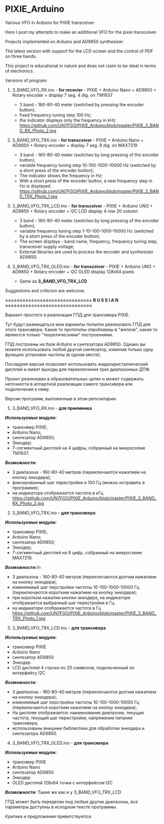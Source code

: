 # PIXIE_Arduino
Various VFO in Arduino for PIXIE transceiver

Here I post my attempts to make an additional VFO for the pixie transceiver.

Projects implemented on Arduino and AD9850 synthesizer.

The latest version with support for the LCD screen and the control of PDF on three bands.

This project is educational in nature and does not claim to be ideal in terms of electronics.

Versions of program:

1. 3_BAND_VFO_RX.ino - **for recevier** - PIXIE + Arduino Nano + AD9850 + Rotary encoder + display 7 seg. 4 dig. on TM1637
	- 3 band - 160-80-40 meter (switched by pressing the encoder button);
	- fixed frequency tuning step 100 Hz;
	- the indicator displays only the frequency in kHz
	https://github.com/UN7FGO/PIXIE_Arduino/blob/master/PIXIE_3_BAND_RX_Photo_2.jpg

2. 3_BAND_VFO_TRX.ino - **for transceiver** - PIXIE + Arduino Nano + AD9850 + Rotary encoder + display 7 seg. 8 dig. on MAX7219
	- 3 band - 160-80-40 meter (switches by long pressing of the encoder button);
	- variable frequency tuning step 10-100-1000-10000 Hz (switched by a short press of the encoder button);
	- The indicator shows the frequency in Hz;
	- With a short press of the encoder button, a new frequency step in Hz is displayed.
	https://github.com/UN7FGO/PIXIE_Arduino/blob/master/PIXIE_3_BAND_TRX_Photo_1.jpg

3. 3_BAND_VFO_TRX_LCD.ino - **for transceiver** - PIXIE + Arduino UNO + AD9850 + Rotary encoder + I2C LCD display 4 row 20 column
	- 3 band - 160-80-40 meter (switches by long pressing of the encoder button);
	- variable frequency tuning step 1-10-100-1000-10000 Hz (switched by a short press of the encoder button);
	- The screen displays - band name, frequency, frequency tuning step, transceiver supply voltage;
	- External libraries are used to process the encoder and synthesizer AD9850.

4. 3_BAND_VFO_TRX_OLED.ino - **for transceiver** - PIXIE + Arduino UNO + AD9850 + Rotary encoder + I2C OLED display 128x64 pixels
	- Same as **3_BAND_VFO_TRX_LCD**


Suggestions and criticism are welcome.


**============================== R U S S I A N ==============================**


Вариант простого в реализации ГПД для трансивера PIXIE.

Тут будут размещаться мои варианты попыток реализовать ГПД для этого трансивера.
Какие то прототипы опробованы в "железе", какие то являются только "теоретическими" построениями.

ГПД построены на базе Arduino и синтезатора AD9850.
Однако вы можете использовать любой другой синтезатор, изменив только одну функцию установки частоты (в одном месте).

Последняя версия позволяет использовать жидкокристаллический дисплей и имеет выходы для переключения трех диапазонных ДПФ.

Проект реализован в образовательных целях и может содержать неточности в аппартной реализации самого трансивера или подключения к нему.

Версии программ, выложенные в этом репозитарии:


1. 3_BAND_VFO_RX.ino - **для приемника** 

***Используемые модули:***
- трансивер PIXIE;
- Arduino Nano;
- синтезатор AD9850;
- Энкодер;
- 7-сегментный дисплей на 4 цифры, собранный на микросхеме TM1637.

***Возможности:***
- 3 диапазона - 160-80-40 метров (переключаются нажатием на кнопку энкодера);
- фиксированный шаг перестройки в 100 Гц (можно исправить в программе);
- на индикаторе отображается частота в кГц
https://github.com/UN7FGO/PIXIE_Arduino/blob/master/PIXIE_3_BAND_RX_Photo_2.jpg


2. 3_BAND_VFO_TRX.ino - **для трансивера**

***Используемые модули:***
- трансивер PIXIE;
- Arduino Nano; 
- синтезатор AD9850;
- Энкодер;
- 7-сегментный дисплей на 8 цифр, собранный на микросхеме MAX7219.

***Возможности:***/n
- 3 диапазона - 160-80-40 метров (переключаются долгим нажатием на кнопку энкодера);
- изменяемый шаг перстройки частоты 10-100-1000-10000 Гц (переключаются коротким нажатием на кнопку энкодера);
- при коротком нажатии кнопки энкодера, на индикаторе отображается выбранный шаг перестройки в Гц.
- на индикаторе отображается частота в Гц
https://github.com/UN7FGO/PIXIE_Arduino/blob/master/PIXIE_3_BAND_TRX_Photo_1.jpg


3. 3_BAND_VFO_TRX_LCD.ino - **для трансивера**

***Используемые модули:***
- трансивер PIXIE 
- Arduino Nano 
- синтезатор AD9850 
- Энкодер
- LCD дисплей 4 строки по 20 символов, подключенный по интерфейсу I2C
	
***Возможности:***
- 3 диапазона - 160-80-40 метров (переключаются долгим нажатием на кнопку энкодера);
- изменяемый шаг перстройки частоты 10-100-1000-10000 Гц (переключаются коротким нажатием на кнопку энкодера);
- На дисплее отображается: наименование диапазона, текущая частота, текущий шаг перестройки, напряжение питания трансивера;
- использованы внешние библиотеки для обработки энкодера и синтезатора AD9850.

4. 3_BAND_VFO_TRX_OLED.ino - **для трансивера**

***Используемые модули:***
- трансивер PIXIE 
- Arduino Nano 
- синтезатор AD9850 
- Энкодер
- OLED дисплей 128х64 точки с интерфейсом I2C
	
***Возможности:***
Такие же как и у 3_BAND_VFO_TRX_LCD

ГПД может быть переделан под любые другие диапазоны, все параметры доступны в исходном тексте программы.

Критика и предложения приветствуются.
